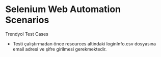 # Selenium Web Automation Scenarios
Trendyol Test Cases

- Testi çalıştırmadan önce resources altindaki loginInfo.csv dosyasına email adresi ve şifre girilmesi gerekmektedir.

